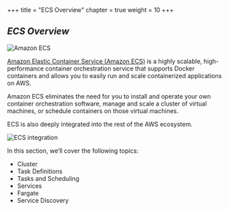 +++
title = "ECS Overview"
chapter = true
weight = 10
+++

***ECS Overview***
------------------

![Amazon ECS](/images/ecs-spot-capacity-providers/ecs.png)    

[Amazon Elastic Container Service (Amazon ECS)](https://aws.amazon.com/ecs/)  is a highly scalable, high-performance container orchestration service that supports Docker containers and allows you to easily run and scale containerized applications on AWS.

Amazon ECS eliminates the need for you to install and operate your own container orchestration software, manage and scale a cluster of virtual machines, or schedule containers on those virtual machines.

ECS is also deeply integrated into the rest of the AWS ecosystem.

![ECS integration](/images/ecs-spot-capacity-providers/integration.svg)

In this section, we’ll cover the following topics:

* Cluster
* Task Definitions
* Tasks and Scheduling
* Services
* Fargate
* Service Discovery
